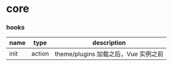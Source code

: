 # core

### hooks

| name | type   | description                          |
| ---- | ------ | ------------------------------------ |
| init | action | theme/plugins 加载之后，Vue 实例之前 |
